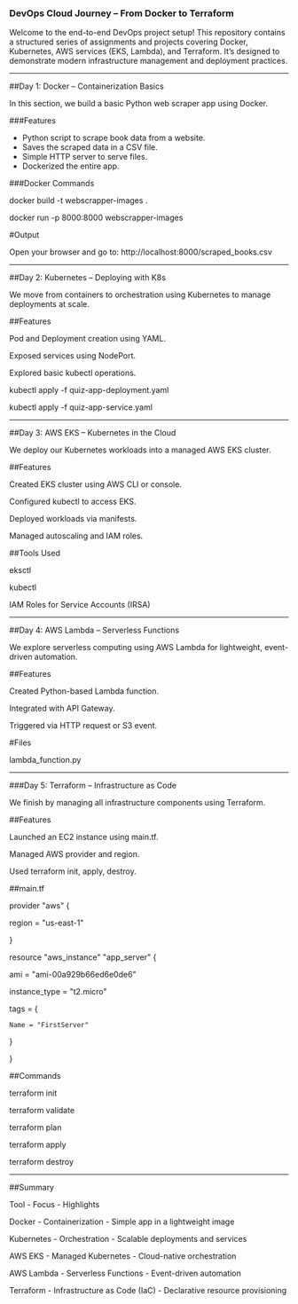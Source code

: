 ### DevOps Cloud Journey – From Docker to Terraform

Welcome to the end-to-end DevOps project setup! This repository contains a structured series of assignments and projects covering Docker, Kubernetes, AWS services (EKS, Lambda), and Terraform. It’s designed to demonstrate modern infrastructure management and deployment practices.

---

##Day 1: Docker – Containerization Basics

In this section, we build a basic Python web scraper app using Docker.

###Features

- Python script to scrape book data from a website.
- Saves the scraped data in a CSV file.
- Simple HTTP server to serve files.
- Dockerized the entire app.

###Docker Commands

docker build -t webscrapper-images .

docker run -p 8000:8000 webscrapper-images

#Output

Open your browser and go to: http://localhost:8000/scraped_books.csv

---

##Day 2: Kubernetes – Deploying with K8s

We move from containers to orchestration using Kubernetes to manage deployments at scale.

##Features

Pod and Deployment creation using YAML.

Exposed services using NodePort.

Explored basic kubectl operations.


kubectl apply -f quiz-app-deployment.yaml

kubectl apply -f quiz-app-service.yaml

---

##Day 3: AWS EKS – Kubernetes in the Cloud

We deploy our Kubernetes workloads into a managed AWS EKS cluster.

##Features

Created EKS cluster using AWS CLI or console.

Configured kubectl to access EKS.

Deployed workloads via manifests.

Managed autoscaling and IAM roles.

##Tools Used

eksctl

kubectl

IAM Roles for Service Accounts (IRSA)

---

##Day 4: AWS Lambda – Serverless Functions

We explore serverless computing using AWS Lambda for lightweight, event-driven automation.

##Features

Created Python-based Lambda function.

Integrated with API Gateway.

Triggered via HTTP request or S3 event.

#Files

lambda_function.py

---


###Day 5: Terraform – Infrastructure as Code

We finish by managing all infrastructure components using Terraform.

##Features

Launched an EC2 instance using main.tf.

Managed AWS provider and region.

Used terraform init, apply, destroy.

##main.tf

provider "aws" {

  region = "us-east-1"
  
}

resource "aws_instance" "app_server" {

  ami           = "ami-00a929b66ed6e0de6"
  
  instance_type = "t2.micro"

  tags = {
  
    Name = "FirstServer" 
    
  }
  
}


##Commands

terraform init

terraform validate

terraform plan

terraform apply

terraform destroy

---

##Summary

Tool	      -          Focus	              -                   Highlights

Docker	     -     Containerization	        -         Simple app in a lightweight image

Kubernetes	 -     Orchestration	          -           Scalable deployments and services

AWS EKS	     -    Managed Kubernetes	      -         Cloud-native orchestration

AWS Lambda	 -    Serverless Functions	    -        Event-driven automation

Terraform	   -     Infrastructure as Code (IaC)  -     Declarative resource provisioning
